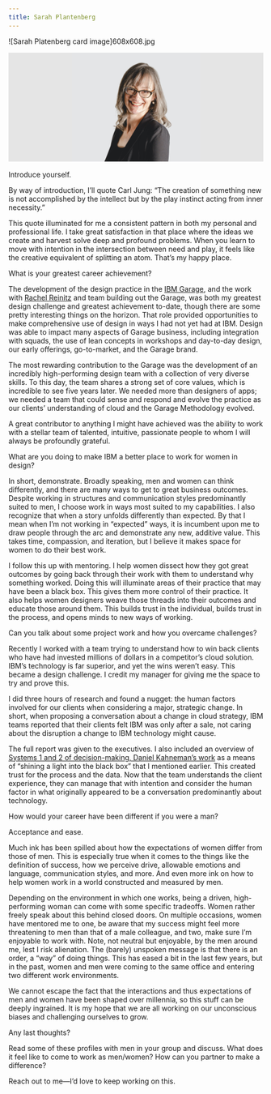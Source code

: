 ```yaml
---
title: Sarah Plantenberg
---
```


<grid classname="background-bleed">
<column lg="16">

<art-direction>

![Sarah Platenberg card image]608x608.jpg

![Sarah Platenberg hero image](./2624x1120.jpg)

</art-direction>

<community-lead name="Sarah Plantenberg" position="Design Principal" department="IBM Garage"></community-lead>

</column>
</grid>

<grid className="community__grid" background="gray-10">
<column sm="3" md="3" lg="3">

<span className="community__prompt">Introduce yourself.</span>

</column>

<column md="6" lg="8" offset_lg="1">

By way of introduction, I’ll quote Carl Jung: “The creation of something new is not accomplished by the intellect but by the play instinct acting from inner necessity.”

This quote illuminated for me a consistent pattern in both my personal and professional life. I take great satisfaction in that place where the ideas we create and harvest solve deep and profound problems. When you learn to move with intention in the intersection between need and play, it feels like the creative equivalent of splitting an atom. That’s my happy place.

</column>
</grid>

<grid className="community__grid" background="gray-10">
<column sm="3" md="3" lg="3">

<span className="community__prompt">What is your greatest career achievement?</span>

</column>

<column md="6" lg="8" offset_lg="1">

The development of the design practice in the [IBM Garage](https://www.ibm.com/garage), and the work with [Rachel Reinitz](https://www.linkedin.com/in/rreinitz) and team building out the Garage, was both my greatest design challenge and greatest achievement to-date, though there are some pretty interesting things on the horizon. That role provided opportunities to make comprehensive use of design in ways I had not yet had at IBM. Design was able to impact many aspects of Garage business, including integration with squads, the use of lean concepts in workshops and day-to-day design, our early offerings, go-to-market, and the Garage brand.

The most rewarding contribution to the Garage was the development of an incredibly high-performing design team with a collection of very diverse skills. To this day, the team shares a strong set of core values, which is incredible to see five years later. We needed more than designers of apps; we needed a team that could sense and respond and evolve the practice as our clients’ understanding of cloud and the Garage Methodology evolved.

A great contributor to anything I might have achieved was the ability to work with a stellar team of talented, intuitive, passionate people to whom I will always be profoundly grateful.

</column>
</grid>

<grid className="community__grid" background="gray-10">
<column sm="3" md="3" lg="3">

<span className="community__prompt">What are you doing to make IBM a better place to work for women in design?</span>

</column>

<column md="6" lg="8" offset_lg="1">

In short, demonstrate. Broadly speaking, men and women can think differently, and there are many ways to get to great business outcomes. Despite working in structures and communication styles predominantly suited to men, I choose work in ways most suited to my capabilities. I also recognize that when a story unfolds differently than expected. By that I mean when I’m not working in “expected” ways, it is incumbent upon me to draw people through the arc and demonstrate any new, additive value. This takes time, compassion, and iteration, but I believe it makes space for women to do their best work.

I follow this up with mentoring. I help women dissect how they got great outcomes by going back through their work with them to understand why something worked. Doing this will illuminate areas of their practice that may have been a black box. This gives them more control of their practice. It also helps women designers weave those threads into their outcomes and educate those around them. This builds trust in the individual, builds trust in the process, and opens minds to new ways of working.

</column>
</grid>

<grid className="community__grid" background="gray-10">
<column sm="3" md="3" lg="3">

<span className="community__prompt">Can you talk about some project work and how you overcame challenges?</span>

</column>

<column md="6" lg="8" offset_lg="1">

Recently I worked with a team trying to understand how to win back clients who have had invested millions of dollars in a competitor’s cloud solution. IBM’s technology is far superior, and yet the wins weren’t easy. This became a design challenge. I credit my manager for giving me the space to try and prove this.

I did three hours of research and found a nugget: the human factors involved for our clients when considering a major, strategic change. In short, when proposing a conversation about a change in cloud strategy, IBM teams reported that their clients felt IBM was only after a sale, not caring about the disruption a change to IBM technology might cause.

The full report was given to the executives. I also included an overview of [Systems 1 and 2 of decision-making, Daniel Kahneman’s work](https://www.scientificamerican.com/article/kahneman-excerpt-thinking-fast-and-slow/) as a means of “shining a light into the black box” that I mentioned earlier. This created trust for the process and the data. Now that the team understands the client experience, they can manage that with intention and consider the human factor in what originally appeared to be a conversation predominantly about technology. 

</column>
</grid>

<grid className="community__grid" background="gray-10">
<column sm="3" md="3" lg="3">

<span className="community__prompt">How would your career have been different if you were a man?</span>

</column>

<column md="6" lg="8" offset_lg="1">

Acceptance and ease.

Much ink has been spilled about how the expectations of women differ from those of men. This is especially true when it comes to the things like the definition of success, how we perceive drive, allowable emotions and language, communication styles, and more. And even more ink on how to help women work in a world constructed and measured by men.

Depending on the environment in which one works, being a driven, high-performing woman can come with some specific tradeoffs. Women rather freely speak about this behind closed doors. On multiple occasions, women have mentored me to one, be aware that my success might feel more threatening to men than that of a male colleague, and two, make sure I’m enjoyable to work with. Note, not neutral but enjoyable, by the men around me, lest I risk alienation. The (barely) unspoken message is that there is an order, a “way” of doing things. This has eased a bit in the last few years, but in the past, women and men were coming to the same office and entering two different work environments. 

We cannot escape the fact that the interactions and thus expectations of men and women have been shaped over millennia, so this stuff can be deeply ingrained. It is my hope that we are all working on our unconscious biases and challenging ourselves to grow.

</column>
</grid>

<grid className="community__grid" background="gray-10">
<column sm="3" md="3" lg="3">

<span className="community__prompt">Any last thoughts?</span>

</column>

<column md="6" lg="8" offset_lg="1">

Read some of these profiles with men in your group and discuss. What does it feel like to come to work as men/women? How can you partner to make a difference?

Reach out to me—I’d love to keep working on this.

</column>
</grid>
